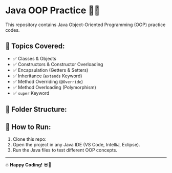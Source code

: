 # Java OOP Practice 🚀🔥

This repository contains Java Object-Oriented Programming (OOP) practice codes.

## 📌 Topics Covered:
- ✅ Classes & Objects
- ✅ Constructors & Constructor Overloading
- ✅ Encapsulation (Getters & Setters)
- ✅ Inheritance (`extends` Keyword)
- ✅ Method Overriding (`@Override`)
- ✅ Method Overloading (Polymorphism)
- ✅ `super` Keyword

## 📂 Folder Structure:

## 🚀 How to Run:
1. Clone this repo:  
2. Open the project in any Java IDE (VS Code, IntelliJ, Eclipse).
3. Run the Java files to test different OOP concepts.

---
🔥 **Happy Coding!** 😎🚀  
